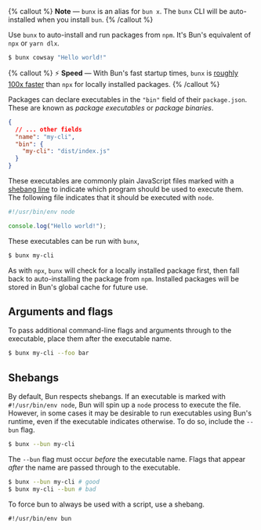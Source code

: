 {% callout %}
**Note** — `bunx` is an alias for `bun x`. The `bunx` CLI will be auto-installed when you install `bun`.
{% /callout %}

Use `bunx` to auto-install and run packages from `npm`. It's Bun's equivalent of `npx` or `yarn dlx`.

```bash
$ bunx cowsay "Hello world!"
```

{% callout %}
⚡️ **Speed** — With Bun's fast startup times, `bunx` is [roughly 100x faster](https://twitter.com/jarredsumner/status/1606163655527059458) than `npx` for locally installed packages.
{% /callout %}

Packages can declare executables in the `"bin"` field of their `package.json`. These are known as _package executables_ or _package binaries_.

```jsonc#package.json
{
  // ... other fields
  "name": "my-cli",
  "bin": {
    "my-cli": "dist/index.js"
  }
}
```

These executables are commonly plain JavaScript files marked with a [shebang line](<https://en.wikipedia.org/wiki/Shebang_(Unix)>) to indicate which program should be used to execute them. The following file indicates that it should be executed with `node`.

```js#dist/index.js
#!/usr/bin/env node

console.log("Hello world!");
```

These executables can be run with `bunx`,

```bash
$ bunx my-cli
```

As with `npx`, `bunx` will check for a locally installed package first, then fall back to auto-installing the package from `npm`. Installed packages will be stored in Bun's global cache for future use.

## Arguments and flags

To pass additional command-line flags and arguments through to the executable, place them after the executable name.

```bash
$ bunx my-cli --foo bar
```

## Shebangs

By default, Bun respects shebangs. If an executable is marked with `#!/usr/bin/env node`, Bun will spin up a `node` process to execute the file. However, in some cases it may be desirable to run executables using Bun's runtime, even if the executable indicates otherwise. To do so, include the `--bun` flag.

```bash
$ bunx --bun my-cli
```

The `--bun` flag must occur _before_ the executable name. Flags that appear _after_ the name are passed through to the executable.

```bash
$ bunx --bun my-cli # good
$ bunx my-cli --bun # bad
```

To force bun to always be used with a script, use a shebang.

```
#!/usr/bin/env bun
```

<!-- ## Environment variables

Bun automatically loads environment variables from `.env` files before running a file, script, or executable. The following files are checked, in order:

1. `.env.local` (first)
2. `NODE_ENV` === `"production"` ? `.env.production` : `.env.development`
3. `.env`

To debug environment variables, run `bun run env` to view a list of resolved environment variables. -->
